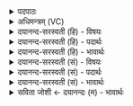 <details><summary>पदपाठः</summary>

अवो॑चाम। क॒वये॑। मेध्या॑य। वचः॑। व॒न्दारु॑। वृ॒ष॒भाय॑। वृ॒ष्णे॑। गवि॑ष्ठिरः। गवि॑स्थिर॒ इति॒ गवि॑ऽस्थिरः। नम॑सा। स्तोम॑म्। अ॒ग्नौ। दि॒वी᳖वेति॑ दि॒विऽइ॑व। रु॒क्मम्। उ॒रु॒व्यञ्च॒मित्यु॑रु॒ऽव्यञ्च॑म्। अ॒श्रे॒त्। २५।
</details>

<details><summary>अधिमन्त्रम् (VC)</summary>

- अग्निर्देवता
- परमेष्ठी ऋषिः
- निचृत् त्रिष्टुप्
- धैवतः
</details>

<details><summary>दयानन्द-सरस्वती (हि) - विषयः</summary>

फिर वह कैसा है, यह विषय अगले मन्त्र में कहा है ॥
</details>

<details><summary>दयानन्द-सरस्वती (हि) - पदार्थः</summary>

पदार्थान्वयभाषाः -  हम लोग जैसे (गविष्ठिरः) किरणों में रहनेवाली विद्युत् (दिवीव) सूर्यप्रकाश के समान (उरुव्यञ्चम्) विशेष करके बहुतों में गमनशील (रुक्मम्) सूर्य का (अश्रेत्) आश्रय करती है, वैसे (मेध्याय) सब शुभ लक्षणों से युक्त पवित्र (वृषभाय) बली (वृष्णे) वर्षा के हेतु (कवये) बुद्धिमान् के लिये (वन्दारु) प्रशंसा के योग्य (वचः) वचन को और (अग्नौ) जाठराग्नि में (नमसा) अन्न आदि से (स्तोमम्) प्रशस्त कार्यों को (अवोचाम) कहें ॥२५ ॥
</details>

<details><summary>दयानन्द-सरस्वती (हि) - भावार्थः</summary>

भावार्थभाषाः -  इस मन्त्र में उपमालङ्कार है। विद्वानों को चाहिये कि सुशील शुद्धबुद्धि विद्यार्थी के लिये परम प्रयत्न से विद्या देवें, जिससे वह विद्या पढ़ के सूर्य के प्रकाश में घट-पटादि को देखते हुए के समान सब को यथावत् जान सके ॥२५ ॥
</details>

<details><summary>दयानन्द-सरस्वती (सं) - विषयः</summary>

पुनः स कीदृश इत्याह ॥
</details>

<details><summary>दयानन्द-सरस्वती (सं) - पदार्थः</summary>

पदार्थान्वयभाषाः -  वयं यथा गविष्ठिरो दिवीवोरुव्यञ्चं रुक्ममश्रेत्, तथा मेध्याय वृषभाय वृष्णे कवये वन्दारु वचोऽग्नौ नमसा स्तोमं चावोचाम ॥२५ ॥
</details>

<details><summary>दयानन्द-सरस्वती (सं) - भावार्थः</summary>

भावार्थभाषाः -  अत्रोपमालङ्कारः। विद्वद्भिः सुशीलाय शुद्धधिये विद्यार्थिने परमप्रयत्नेन विद्या देया। यतोऽसौ विद्यामधीत्य सूर्यप्रकाशे घटपटादीन् पश्यन्निव सर्वान् यथावज्ज्ञातुं शक्नुयात् ॥२५ ॥
</details>

<details><summary>सविता जोशी ← दयानन्दः (म) - भावार्थः</summary>

भावार्थभाषाः -  या मंत्रात वाचकलुप्तोपमालंकार आहे. विद्वानांनी सुशील व पवित्र बुद्धीच्या विद्यार्थ्यांना प्रयत्नपूर्वक विद्या शिकवावी. ज्यामुळे सूर्यप्रकाशात जसे सर्व पदार्थ पाहता येतात तसे ते विद्या शिकून सर्व गोष्टी यथायोग्य जाणू शकतील.
</details>
